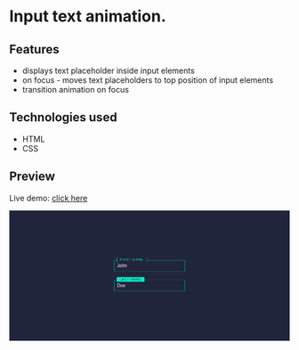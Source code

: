 # Input text animation.

## Features

- displays text placeholder inside input elements
- on focus - moves text placeholders to top position of input elements
- transition animation on focus

## Technologies used

- HTML
- CSS

## Preview

Live demo: [click here](https://pawelpohland.github.io/input-text-anim/)

[![App screenshot](preview.png "Preview - screenshot")](https://pawelpohland.github.io/input-text-anim/)

